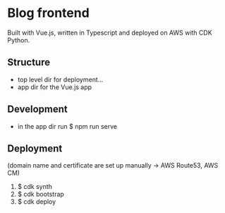 # Blog frontend

Built with Vue.js, written in Typescript and deployed on AWS with CDK Python.

## Structure

- top level dir for deployment...
- app dir for the Vue.js app

## Development

- in the app dir run $ npm run serve

## Deployment

(domain name and certificate are set up manually -> AWS Route53, AWS CM)

1. $ cdk synth
2. $ cdk bootstrap
3. $ cdk deploy